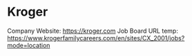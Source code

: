 # Kroger

Company Website: https://kroger.com
Job Board URL temp: https://www.krogerfamilycareers.com/en/sites/CX_2001/jobs?mode=location